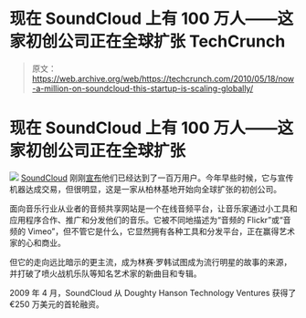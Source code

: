 # 现在 SoundCloud 上有 100 万人——这家初创公司正在全球扩张 TechCrunch

> 原文：<https://web.archive.org/web/https://techcrunch.com/2010/05/18/now-a-million-on-soundcloud-this-startup-is-scaling-globally/>

# 现在 SoundCloud 上有 100 万人——这家初创公司正在全球扩张

![](img/288bfc29e701e162d2a68b8af17095e2.png) [SoundCloud](https://web.archive.org/web/20230123175107/http://soundcloud.com/) 刚刚[宣布](https://web.archive.org/web/20230123175107/http://blog.soundcloud.com/2010/05/18/1000000/)他们已经达到了一百万用户。今年早些时候，它与宣传机器达成交易，但很明显，这是一家从柏林基地开始向全球扩张的初创公司。

面向音乐行业从业者的音频共享网站是一个在线音频平台，让音乐家通过小工具和应用程序合作、推广和分发他们的音乐。它被不同地描述为“音频的 Flickr”或“音频的 Vimeo”，但不管它是什么，它显然拥有各种工具和分发平台，正在赢得艺术家的心和商业。

但它的走向远比暗示的更主流，成为林赛·罗韩试图成为流行明星的故事的来源，并打破了喷火战机乐队等知名艺术家的新曲目和专辑。

2009 年 4 月，SoundCloud 从 Doughty Hanson Technology Ventures 获得了€250 万美元的首轮融资。